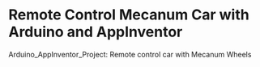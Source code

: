 # Remote Control Mecanum Car with Arduino and AppInventor
Arduino_AppInventor_Project: Remote control car with Mecanum Wheels
